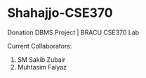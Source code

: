# Shahajjo-CSE370
Donation DBMS Project | BRACU CSE370 Lab

Current Collaborators:
1. SM Sakib Zubair
2. Muhtasim Faiyaz

